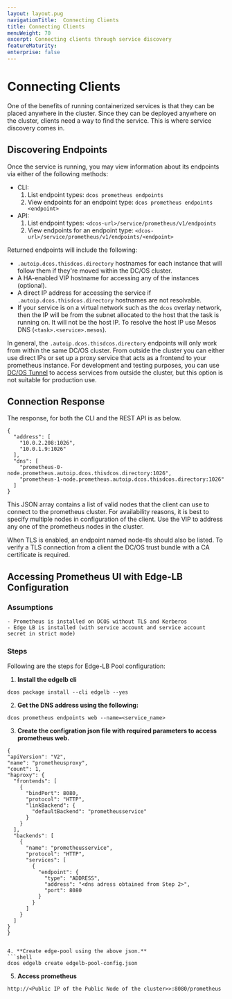 ```yaml
---
layout: layout.pug
navigationTitle:  Connecting Clients
title: Connecting Clients
menuWeight: 70
excerpt: Connecting clients through service discovery
featureMaturity:
enterprise: false
---
```


# Connecting Clients
One of the benefits of running containerized services is that they can be placed anywhere in the cluster. Since they can be deployed anywhere on the cluster, clients need a way to find the service. This is where service discovery comes in.


## Discovering Endpoints

Once the service is running, you may view information about its endpoints via either of the following methods:
- CLI:
  1. List endpoint types: `dcos prometheus endpoints`
  2. View endpoints for an endpoint type: `dcos prometheus endpoints <endpoint>`
- API:
  1. List endpoint types: `<dcos-url>/service/prometheus/v1/endpoints`
  2. View endpoints for an endpoint type: `<dcos-url>/service/prometheus/v1/endpoints/<endpoint>`

Returned endpoints will include the following:
- `.autoip.dcos.thisdcos.directory` hostnames for each instance that will follow them if they're moved within the DC/OS cluster.
- A HA-enabled VIP hostname for accessing any of the instances (optional).
- A direct IP address for accessing the service if `.autoip.dcos.thisdcos.directory` hostnames are not resolvable.
- If your service is on a virtual network such as the `dcos` overlay network, then the IP will be from the subnet allocated to the host that the task is running on. It will not be the host IP. To resolve the host IP use Mesos DNS (`<task>.<service>.mesos`).

In general, the `.autoip.dcos.thisdcos.directory` endpoints will only work from within the same DC/OS cluster. From outside the cluster you can either use direct IPs or set up a proxy service that acts as a frontend to your prometheus instance. For development and testing purposes, you can use [DC/OS Tunnel](https://docs.mesosphere.com/1.10/administering-clusters/sshcluster/) to access services from outside the cluster, but this option is not suitable for production use.


## Connection Response

The response, for both the CLI and the REST API is as below.

```shell
{
  "address": [
    "10.0.2.208:1026",
    "10.0.1.9:1026"
  ],
  "dns": [
    "prometheus-0-node.prometheus.autoip.dcos.thisdcos.directory:1026",
    "prometheus-1-node.prometheus.autoip.dcos.thisdcos.directory:1026"
  ]
}
```

This JSON array contains a list of valid nodes that the client can use to connect to the prometheus cluster. For availability reasons, it is best to specify multiple nodes in configuration of the client. Use the VIP to address any one of the prometheus nodes in the cluster.

When TLS is enabled, an endpoint named node-tls should also be listed. To verify a TLS connection from a client the DC/OS trust bundle with a CA certificate is required.

## Accessing Prometheus UI with Edge-LB Configuration

### Assumptions
    - Prometheus is installed on DCOS without TLS and Kerberos
    - Edge LB is installed (with service account and service account secret in strict mode)

### Steps

Following are the steps for Edge-LB Pool configuration:

  1. **Install the edgelb cli**
  ```shell
  dcos package install --cli edgelb --yes
  ```
  2. **Get the DNS address using the following:**
  ```shell
  dcos prometheus endpoints web --name=<service_name>
  ```  
  3. **Create the configration json file with required parameters to access prometheus web.**


  ```shell
{
  "apiVersion": "V2",
  "name": "prometheusproxy",
  "count": 1,
  "haproxy": {
    "frontends": [
      {
        "bindPort": 8080,
        "protocol": "HTTP",
        "linkBackend": {
          "defaultBackend": "prometheusservice"
        }
      }
    ],
    "backends": [
      {
        "name": "prometheusservice",
        "protocol": "HTTP",
        "services": [
          {
            "endpoint": {
              "type": "ADDRESS",
              "address": "<dns adress obtained from Step 2>",
              "port": 8080
            }
          }
        ]
      }
    ]
  }
}
  ```


  ```

  4. **Create edge-pool using the above json.**
  ```shell
  dcos edgelb create edgelb-pool-config.json
  ```    
  5. **Access prometheus**
  ```shell
  http://<Public IP of the Public Node of the cluster>>:8080/prometheus
  ```      
